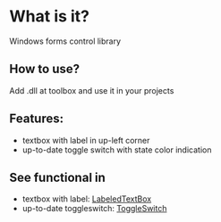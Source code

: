 ﻿# What is it?
Windows forms control library
## How to use?
Add .dll at toolbox and use it in your projects
## Features:
- textbox with label in up-left corner
- up-to-date toggle switch with state color indication
## See functional in
- textbox with label: [LabeledTextBox](https://github.com/TenNM/TenAndLitvinovWFControlLibrary/blob/master/LabeledTextBox.cs)
- up-to-date toggleswitch: [ToggleSwitch](https://github.com/TenNM/TenAndLitvinovWFControlLibrary/blob/master/ToggleSwitch.cs)
